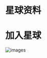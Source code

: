 # 星球资料 
# 加入星球
![images](https://user-images.githubusercontent.com/27600008/192499387-cfd149f5-b2a8-4a6d-8c0a-5138c06f5e11.jpg)
